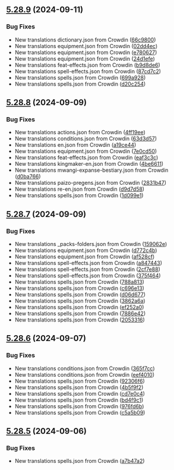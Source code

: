 ## [5.28.9](https://github.com/allnnde/pf2e-esp-translation/compare/v5.28.8...v5.28.9) (2024-09-11)


### Bug Fixes

* New translations dictionary.json from Crowdin ([66c9800](https://github.com/allnnde/pf2e-esp-translation/commit/66c980035c6d26285314033b24401b47f6bf394d))
* New translations equipment.json from Crowdin ([02dd4ec](https://github.com/allnnde/pf2e-esp-translation/commit/02dd4ec4352b6437aa280c10cb4d4f067e176d55))
* New translations equipment.json from Crowdin ([e780627](https://github.com/allnnde/pf2e-esp-translation/commit/e780627b16081e5c842278ed4cab78bc68b66825))
* New translations equipment.json from Crowdin ([24d1efe](https://github.com/allnnde/pf2e-esp-translation/commit/24d1efe0f843ba06e27a5fa71cda618a32548e9f))
* New translations feat-effects.json from Crowdin ([b9d8de6](https://github.com/allnnde/pf2e-esp-translation/commit/b9d8de661f4600ed682f855f009eca64ee7151a3))
* New translations spell-effects.json from Crowdin ([87cd7c2](https://github.com/allnnde/pf2e-esp-translation/commit/87cd7c24285735c80b8f1d5e2abf51ef94dba2d3))
* New translations spells.json from Crowdin ([699a928](https://github.com/allnnde/pf2e-esp-translation/commit/699a928d49ce988ff1f314a516b35e0fe625c9bf))
* New translations spells.json from Crowdin ([d20c254](https://github.com/allnnde/pf2e-esp-translation/commit/d20c254304aececa3f32a6d62e88f85867f00506))



## [5.28.8](https://github.com/allnnde/pf2e-esp-translation/compare/v5.28.7...v5.28.8) (2024-09-09)


### Bug Fixes

* New translations actions.json from Crowdin ([4ff19ee](https://github.com/allnnde/pf2e-esp-translation/commit/4ff19eedab75c1454dd105ede4cfc749a4e87c18))
* New translations conditions.json from Crowdin ([63d3d57](https://github.com/allnnde/pf2e-esp-translation/commit/63d3d573e43c08fd9d0ac32b659dfc55bb1071ff))
* New translations en.json from Crowdin ([a19ce44](https://github.com/allnnde/pf2e-esp-translation/commit/a19ce446beb7eb03a5dc0ae788510e490f7904b1))
* New translations equipment.json from Crowdin ([7e0cd50](https://github.com/allnnde/pf2e-esp-translation/commit/7e0cd50f2200cbf06f6bd59ea3aac6d63cd9ee56))
* New translations feat-effects.json from Crowdin ([eaf3c3c](https://github.com/allnnde/pf2e-esp-translation/commit/eaf3c3c27c5c4fee599433ba1f2fae6d7f710d2c))
* New translations kingmaker-en.json from Crowdin ([4be6611](https://github.com/allnnde/pf2e-esp-translation/commit/4be6611617601dfe8d88976a47ab8e549744bcf5))
* New translations mwangi-expanse-bestiary.json from Crowdin ([d0ba766](https://github.com/allnnde/pf2e-esp-translation/commit/d0ba7660eac8391f6edaad3586d2dc710381d9fe))
* New translations paizo-pregens.json from Crowdin ([2831b47](https://github.com/allnnde/pf2e-esp-translation/commit/2831b479654ddd64c2532751a4d306437b917f49))
* New translations re-en.json from Crowdin ([d9d7d58](https://github.com/allnnde/pf2e-esp-translation/commit/d9d7d58b6269e14fb4b3d84b8d03b8c0f28312ff))
* New translations spells.json from Crowdin ([1d099e1](https://github.com/allnnde/pf2e-esp-translation/commit/1d099e1c02a17f2fa2e361370bf51e57d1764495))



## [5.28.7](https://github.com/allnnde/pf2e-esp-translation/compare/v5.28.6...v5.28.7) (2024-09-09)


### Bug Fixes

* New translations _packs-folders.json from Crowdin ([159062e](https://github.com/allnnde/pf2e-esp-translation/commit/159062ee4bb3c6e2a970a826529be407d191073a))
* New translations equipment.json from Crowdin ([d772c4b](https://github.com/allnnde/pf2e-esp-translation/commit/d772c4b80080b78489139b684ad5bdf7bb507771))
* New translations equipment.json from Crowdin ([af528cf](https://github.com/allnnde/pf2e-esp-translation/commit/af528cf8e86eb0e7c171955a425d4a0255f46506))
* New translations spell-effects.json from Crowdin ([a847443](https://github.com/allnnde/pf2e-esp-translation/commit/a847443ee736249a22b63b81c77553b3954bc884))
* New translations spell-effects.json from Crowdin ([2cf7e88](https://github.com/allnnde/pf2e-esp-translation/commit/2cf7e8887289a206eb8450c4dae41b2f808addff))
* New translations spell-effects.json from Crowdin ([375f464](https://github.com/allnnde/pf2e-esp-translation/commit/375f4644147bb6600fb7cc49dfc54a747d680562))
* New translations spells.json from Crowdin ([788a813](https://github.com/allnnde/pf2e-esp-translation/commit/788a81308e2c6976e50b3aba67c0edd9a4cb9dd0))
* New translations spells.json from Crowdin ([c696e13](https://github.com/allnnde/pf2e-esp-translation/commit/c696e1368b9f172327fd0292a12a10606fe68f96))
* New translations spells.json from Crowdin ([d06d677](https://github.com/allnnde/pf2e-esp-translation/commit/d06d677b32eca0561118bb331cdfb8fe00653e8d))
* New translations spells.json from Crowdin ([3862a6a](https://github.com/allnnde/pf2e-esp-translation/commit/3862a6a9c24b483d40a11e8e3ca96c71d0e67422))
* New translations spells.json from Crowdin ([ef252a0](https://github.com/allnnde/pf2e-esp-translation/commit/ef252a0b4cc80fd8dd10040fca896585b5e4535c))
* New translations spells.json from Crowdin ([7886e42](https://github.com/allnnde/pf2e-esp-translation/commit/7886e42212c48ffa0d77a4b73cb3c19183bbb7b9))
* New translations spells.json from Crowdin ([2053316](https://github.com/allnnde/pf2e-esp-translation/commit/20533163766ef803a968bef45654ac22b007c5ed))



## [5.28.6](https://github.com/allnnde/pf2e-esp-translation/compare/v5.28.5...v5.28.6) (2024-09-07)


### Bug Fixes

* New translations conditions.json from Crowdin ([365f7cc](https://github.com/allnnde/pf2e-esp-translation/commit/365f7cc25d70cc4ba4cb9bb7c989ebd873357849))
* New translations conditions.json from Crowdin ([eef4010](https://github.com/allnnde/pf2e-esp-translation/commit/eef4010e0ec39e1cf0a44f712a40357e7fd1295a))
* New translations spells.json from Crowdin ([92306f6](https://github.com/allnnde/pf2e-esp-translation/commit/92306f648eacced53988bddca01d80e652822325))
* New translations spells.json from Crowdin ([4b5f9f2](https://github.com/allnnde/pf2e-esp-translation/commit/4b5f9f24ea97c9988eed24f4b8aa3afe7799772e))
* New translations spells.json from Crowdin ([cd7e0c4](https://github.com/allnnde/pf2e-esp-translation/commit/cd7e0c40a3c4af292a7c4b460e9d4d5e8748a8fa))
* New translations spells.json from Crowdin ([bd4f9c1](https://github.com/allnnde/pf2e-esp-translation/commit/bd4f9c136039874017cf5cdf5df854eb77e83ba7))
* New translations spells.json from Crowdin ([976fd6b](https://github.com/allnnde/pf2e-esp-translation/commit/976fd6be6bbc3547142032592e77e6f7076262f7))
* New translations spells.json from Crowdin ([c5a5b09](https://github.com/allnnde/pf2e-esp-translation/commit/c5a5b097eaf3e9188cce9ec807ed150c50fc72ca))



## [5.28.5](https://github.com/allnnde/pf2e-esp-translation/compare/v5.28.4...v5.28.5) (2024-09-06)


### Bug Fixes

* New translations spells.json from Crowdin ([a7b47a2](https://github.com/allnnde/pf2e-esp-translation/commit/a7b47a22b207fa8851d1ffa505f0d268bcc363c9))



